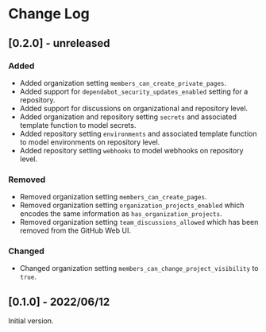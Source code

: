 # Change Log

## [0.2.0] - unreleased

### Added

- Added organization setting `members_can_create_private_pages`.
- Added support for `dependabot_security_updates_enabled` setting for a repository.
- Added support for discussions on organizational and repository level.
- Added organization and repository setting `secrets` and associated template function to model secrets.
- Added repository setting `environments` and associated template function to model environments on repository level.
- Added repository setting `webhooks` to model webhooks on repository level.

### Removed

- Removed organization setting `members_can_create_pages`.
- Removed organization setting `organization_projects_enabled` which encodes the same information as `has_organization_projects`.
- Removed organization setting `team_discussions_allowed` which has been removed from the GitHub Web UI.

### Changed

- Changed organization setting `members_can_change_project_visibility` to `true`.


## [0.1.0] - 2022/06/12

Initial version.
